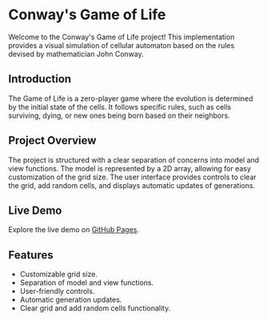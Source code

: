 # Conway's Game of Life

Welcome to the Conway's Game of Life project! This implementation provides a visual simulation of cellular automaton based on the rules devised by mathematician John Conway.

## Introduction

The Game of Life is a zero-player game where the evolution is determined by the initial state of the cells. It follows specific rules, such as cells surviving, dying, or new ones being born based on their neighbors.

## Project Overview

The project is structured with a clear separation of concerns into model and view functions. The model is represented by a 2D array, allowing for easy customization of the grid size. The user interface provides controls to clear the grid, add random cells, and displays automatic updates of generations.

## Live Demo

Explore the live demo on [GitHub Pages](https://sabr5840.github.io/Game-of-Life/).

## Features

- Customizable grid size.
- Separation of model and view functions.
- User-friendly controls.
- Automatic generation updates.
- Clear grid and add random cells functionality.